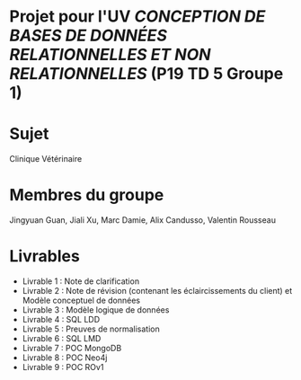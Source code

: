 Projet pour l'UV *CONCEPTION DE BASES DE DONNÉES RELATIONNELLES ET NON RELATIONNELLES* (P19 TD 5 Groupe 1)
===

# Sujet
Clinique Vétérinaire

# Membres du groupe
Jingyuan Guan, Jiali Xu, Marc Damie, Alix Candusso, Valentin Rousseau

# Livrables
* Livrable 1 : Note de clarification
* Livrable 2 : Note de révision (contenant les éclaircissements du client) et Modèle conceptuel de données
* Livrable 3 : Modèle logique de données
* Livrable 4 : SQL LDD
* Livrable 5 : Preuves de normalisation
* Livrable 6 : SQL LMD
* Livrable 7 : POC MongoDB
* Livrable 8 : POC Neo4j
* Livrable 9 : POC ROv1
 